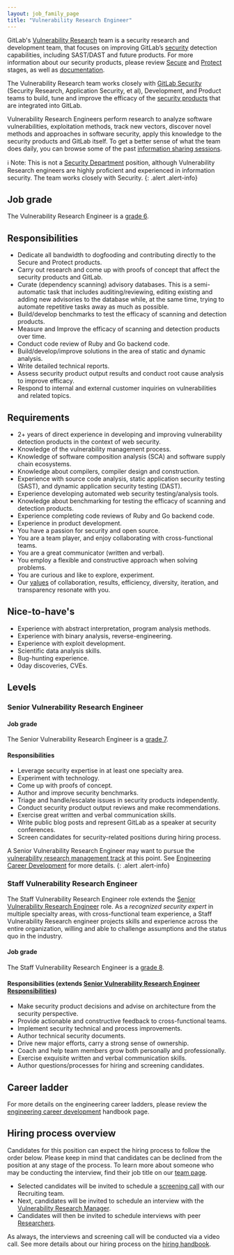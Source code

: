 ```yaml
---
layout: job_family_page
title: "Vulnerability Research Engineer"
---
```


GitLab's [Vulnerability Research](/handbook/engineering/development/secure/vulnerability-research/) 
team is a security research and development team, that focuses on improving GitLab’s 
[security](https://about.gitlab.com/direction/security) detection capabilities, including 
SAST/DAST and future products. For more information about our security products, please review 
[Secure](https://about.gitlab.com/direction/secure/) and 
[Protect](https://about.gitlab.com/direction/protect/) stages, as well as 
[documentation](https://docs.gitlab.com/ee/user/application_security/).

The Vulnerability Research team works closely with [GitLab Security](handbook/engineering/security/) 
(Security Research, Application Security, et al), Development, and Product teams to build, tune and improve 
the efficacy of the [security products](https://about.gitlab.com/direction/security/) that are 
integrated into GitLab.

Vulnerability Research Engineers perform research to analyze software vulnerabilities, exploitation methods,
track new vectors, discover novel methods and approaches in software security, apply this knowledge to the 
security products and GitLab itself. To get a better sense of what the team does daily, you can browse some 
of the past [information sharing sessions](https://gitlab.com/gitlab-org/secure/brown-bag-sessions).

ℹ️ Note: This is not a [Security Department](/handbook/engineering/security/) position, although 
Vulnerability Research engineers are highly proficient and experienced in information security. 
The team works closely with Security.
{: .alert .alert-info}

## Job grade

The Vulnerability Research Engineer is a [grade 6](/handbook/total-rewards/compensation/compensation-calculator/#gitlab-job-grades).

## Responsibilities
- Dedicate all bandwidth to dogfooding and contributing directly to the Secure and Protect products.
- Carry out research and come up with proofs of concept that affect the security products and GitLab.
- Curate (dependency scanning) advisory databases. This is a semi-automatic task that includes auditing/reviewing, 
editing existing and adding new advisories to the database while, at the same time, trying to automate repetitive 
tasks away as much as possible.
- Build/develop benchmarks to test the efficacy of scanning and detection products.
- Measure and Improve the efficacy of scanning and detection products over time.
- Conduct code review of Ruby and Go backend code.
- Build/develop/improve solutions in the area of static and dynamic analysis.
- Write detailed technical reports.
- Assess security product output results and conduct root cause analysis to improve efficacy.
- Respond to internal and external customer inquiries on vulnerabilities and related topics.

## Requirements

- 2+ years of direct experience in developing and improving vulnerability detection products in the context of web security.
- Knowledge of the vulnerability management process.
- Knowledge of software composition analysis (SCA) and software supply chain ecosystems.
- Knowledge about compilers, compiler design and construction.
- Experience with source code analysis, static application security testing (SAST), and dynamic application security testing (DAST).
- Experience developing automated web security testing/analysis tools.
- Knowledge about benchmarking for testing the efficacy of scanning and detection products.
- Experience completing code reviews of Ruby and Go backend code.
- Experience in product development.
- You have a passion for security and open source.
- You are a team player, and enjoy collaborating with cross-functional teams.
- You are a great communicator (written and verbal).
- You employ a flexible and constructive approach when solving problems.
- You are curious and like to explore, experiment.
- Our [values](/handbook/values/) of collaboration, results, efficiency, diversity, iteration, and transparency resonate with you.

## Nice-to-have's

- Experience with abstract interpretation, program analysis methods.
- Experience with binary analysis, reverse-engineering.
- Experience with exploit development.
- Scientific data analysis skills.
- Bug-hunting experience.
- 0day discoveries, CVEs.

## Levels

### Senior Vulnerability Research Engineer

#### Job grade

The Senior Vulnerability Research Engineer is a [grade 7](/handbook/total-rewards/compensation/compensation-calculator/#gitlab-job-grades).

#### Responsibilities
* Leverage security expertise in at least one specialty area.
* Experiment with technology.
* Come up with proofs of concept.
* Author and improve security benchmarks.
* Triage and handle/escalate issues in security products independently.
* Conduct security product output reviews and make recommendations.
* Exercise great written and verbal communication skills.
* Write public blog posts and represent GitLab as a speaker at security conferences.
* Screen candidates for security-related positions during hiring process.


A Senior Vulnerability Research Engineer may want to pursue the [vulnerability research management track](/job-families/engineering/vulnerability-research-manager) at this point. See [Engineering Career Development](/handbook/engineering/career-development/) for more details.
{: .alert .alert-info}


### Staff Vulnerability Research Engineer

The Staff Vulnerability Research Engineer role extends the [Senior Vulnerability Research Engineer](#senior-vulnerability-research-engineer) role.
As a _recognized security expert_ in multiple specialty areas, with cross-functional team experience, a Staff Vulnerability Research engineer projects
skills and experience across the entire organization, willing and able to challenge assumptions and the status quo in the industry.

#### Job grade

The Staff Vulnerability Research Engineer is a [grade 8](/handbook/total-rewards/compensation/compensation-calculator/#gitlab-job-grades).

#### Responsibilities (extends [Senior Vulnerability Research Engineer Responsibilities](#responsibilities-1))
* Make security product decisions and advise on architecture from the security perspective.
* Provide actionable and constructive feedback to cross-functional teams.
* Implement security technical and process improvements.
* Author technical security documents.
* Drive new major efforts, carry a strong sense of ownership.
* Coach and help team members grow both personally and professionally.
* Exercise exquisite written and verbal communication skills.
* Author questions/processes for hiring and screening candidates.

## Career ladder

For more details on the engineering career ladders, please review the [engineering career development](/handbook/engineering/career-development/#roles) handbook page.

## Hiring process overview

Candidates for this position can expect the hiring process to follow the order below. Please keep in mind that candidates can be declined from the position at any stage of the process. To learn more about someone who may be conducting the interview, find their job title on our [team page](/company/team/).

- Selected candidates will be invited to schedule a 
[screening call](/handbook/hiring/talent-acquisition-framework/req-overview/#screening) with our Recruiting team.
- Next, candidates will be invited to schedule an interview with the 
[Vulnerability Research Manager](/handbook/engineering/development/secure/vulnerability-research/#team-members).
- Candidates will then be invited to schedule interviews with peer 
[Researchers](/handbook/engineering/development/secure/vulnerability-research/#team-members).

As always, the interviews and screening call will be conducted via a video call.
See more details about our hiring process on the [hiring handbook](/handbook/hiring).
